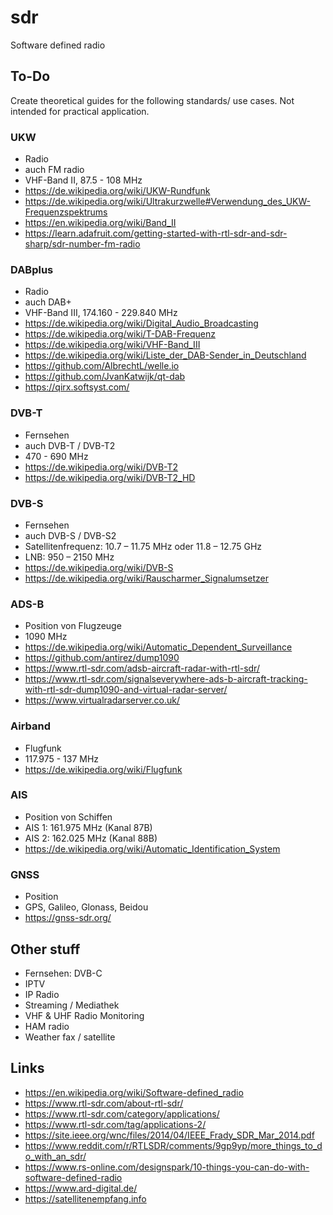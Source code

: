 # sdr
Software defined radio

## To-Do
Create theoretical guides for the following standards/ use cases. Not intended for practical application.

### UKW
- Radio
- auch FM radio
- VHF-Band II, 87.5 - 108 MHz
- https://de.wikipedia.org/wiki/UKW-Rundfunk
- https://de.wikipedia.org/wiki/Ultrakurzwelle#Verwendung_des_UKW-Frequenzspektrums
- https://en.wikipedia.org/wiki/Band_II
- https://learn.adafruit.com/getting-started-with-rtl-sdr-and-sdr-sharp/sdr-number-fm-radio

### DABplus
- Radio
- auch DAB+
- VHF-Band III, 174.160 - 229.840 MHz
- https://de.wikipedia.org/wiki/Digital_Audio_Broadcasting
- https://de.wikipedia.org/wiki/T-DAB-Frequenz
- https://de.wikipedia.org/wiki/VHF-Band_III
- https://de.wikipedia.org/wiki/Liste_der_DAB-Sender_in_Deutschland
- https://github.com/AlbrechtL/welle.io
- https://github.com/JvanKatwijk/qt-dab
- https://qirx.softsyst.com/

### DVB-T
- Fernsehen
- auch DVB-T / DVB-T2
-  470 - 690 MHz
- https://de.wikipedia.org/wiki/DVB-T2
- https://de.wikipedia.org/wiki/DVB-T2_HD

### DVB-S
- Fernsehen
- auch DVB-S / DVB-S2
- Satellitenfrequenz: 10.7 – 11.75 MHz oder 11.8 – 12.75 GHz
- LNB: 950 – 2150 MHz
- https://de.wikipedia.org/wiki/DVB-S
- https://de.wikipedia.org/wiki/Rauscharmer_Signalumsetzer

### ADS-B
- Position von Flugzeuge
- 1090 MHz
- https://de.wikipedia.org/wiki/Automatic_Dependent_Surveillance
- https://github.com/antirez/dump1090
- https://www.rtl-sdr.com/adsb-aircraft-radar-with-rtl-sdr/
- https://www.rtl-sdr.com/signalseverywhere-ads-b-aircraft-tracking-with-rtl-sdr-dump1090-and-virtual-radar-server/
- https://www.virtualradarserver.co.uk/

### Airband
- Flugfunk
-  117.975 - 137 MHz
- https://de.wikipedia.org/wiki/Flugfunk

### AIS
- Position von Schiffen
- AIS 1: 161.975 MHz (Kanal 87B)
- AIS 2: 162.025 MHz (Kanal 88B)
- https://de.wikipedia.org/wiki/Automatic_Identification_System

### GNSS
- Position
- GPS, Galileo, Glonass, Beidou
- https://gnss-sdr.org/

## Other stuff
- Fernsehen: DVB-C
- IPTV
- IP Radio
- Streaming / Mediathek
- VHF & UHF Radio Monitoring
- HAM radio
- Weather fax / satellite

## Links
- https://en.wikipedia.org/wiki/Software-defined_radio
- https://www.rtl-sdr.com/about-rtl-sdr/
- https://www.rtl-sdr.com/category/applications/
- https://www.rtl-sdr.com/tag/applications-2/
- https://site.ieee.org/wnc/files/2014/04/IEEE_Frady_SDR_Mar_2014.pdf
- https://www.reddit.com/r/RTLSDR/comments/9gp9yp/more_things_to_do_with_an_sdr/
- https://www.rs-online.com/designspark/10-things-you-can-do-with-software-defined-radio
- https://www.ard-digital.de/
- https://satellitenempfang.info
